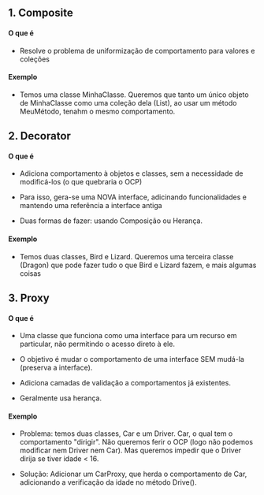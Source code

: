 

## 1. Composite

#### O que é

* Resolve o problema de uniformização de comportamento para valores e coleções

#### Exemplo

 * Temos uma classe MinhaClasse. Queremos que tanto um único objeto de MinhaClasse como uma coleção dela (List<MinhaClasse>), ao usar um método MeuMétodo, tenahm o mesmo comportamento.

## 2. Decorator

#### O que é
* Adiciona comportamento à objetos e classes, sem a necessidade de modificá-los (o que quebraria o OCP)

* Para isso, gera-se uma NOVA interface, adicinando funcionalidades e mantendo uma referência a interface antiga

* Duas formas de fazer: usando Composição ou Herança. 


#### Exemplo

* Temos duas classes, Bird e Lizard. Queremos uma terceira classe (Dragon) que pode fazer tudo o que Bird e Lizard fazem, e mais algumas coisas 


## 3. Proxy

#### O que é

* Uma classe que funciona como uma interface para um recurso em particular, não permitindo o acesso direto à ele.

* O objetivo é mudar o comportamento de uma interface SEM mudá-la (preserva a interface).

* Adiciona camadas de validação a comportamentos já existentes. 

* Geralmente usa herança.

 
#### Exemplo 

* Problema: temos duas classes, Car e um Driver. Car, o qual tem o comportamento "dirigir". Não queremos ferir o OCP (logo não podemos modificar nem Driver nem Car). Mas queremos impedir que o Driver dirija se tiver idade < 16.  

* Solução: Adicionar um CarProxy, que herda o comportamento de Car, adicionando a verificação da idade no método Drive(). 